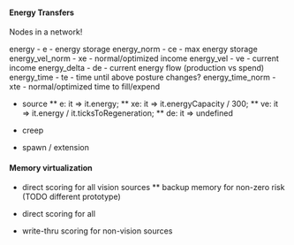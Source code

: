 #### Energy Transfers

Nodes in a network!

energy - e - energy storage
energy_norm - ce - max energy storage
energy_vel_norm - xe - normal/optimized income
energy_vel - ve - current income
energy_delta - de - current energy flow (production vs spend)
energy_time - te - time until above posture changes?
energy_time_norm - xte - normal/optimized time to fill/expend

* source
** e: it => it.energy;
** xe: it => it.energyCapacity / 300;
** ve: it => it.energy / it.ticksToRegeneration;
** de: it => undefined


* creep

* spawn / extension


#### Memory virtualization

* direct scoring for all vision sources
** backup memory for non-zero risk (TODO different prototype)

* direct scoring for all
* write-thru scoring for non-vision sources
